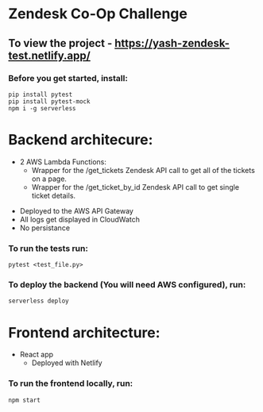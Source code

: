 # **Zendesk Co-Op Challenge**

## To view the project - https://yash-zendesk-test.netlify.app/

### **Before you get started, install:**

```
pip install pytest
pip install pytest-mock
npm i -g serverless
```

# Backend architecure:

* 2 AWS Lambda Functions:
  *  Wrapper for the /get_tickets Zendesk API call to get all of the tickets on a page.
  *  Wrapper for the /get_ticket_by_id Zendesk API call to get single ticket details.

- Deployed to the AWS API Gateway
- All logs get displayed in CloudWatch
- No persistance

### To run the tests run:
```
pytest <test_file.py>
```

### To deploy the backend (You will need AWS configured), run:
```
serverless deploy
```

# Frontend architecture:

- React app
  - Deployed with Netlify

### To run the frontend locally, run:
```
npm start
```



